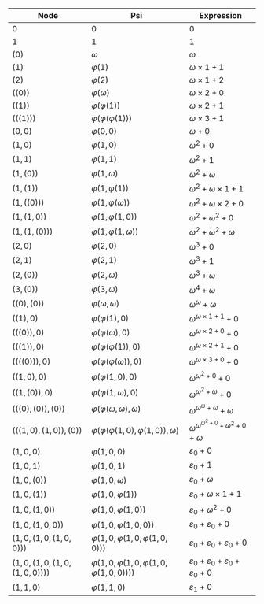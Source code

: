 | Node | Psi | Expression |
| ---- | --- | ---------- |
| $0$ | $0$ | $0$ |
| $1$ | $1$ | $1$ |
| $(0)$ | $ω$ | $ω$ |
| $(1)$ | $φ(1)$ | $ω × 1 + 1$ |
| $(2)$ | $φ(2)$ | $ω × 1 + 2$ |
| $((0))$ | $φ(ω)$ | $ω × 2 + 0$ |
| $((1))$ | $φ(φ(1))$ | $ω × 2 + 1$ |
| $(((1)))$ | $φ(φ(φ(1)))$ | $ω × 3 + 1$ |
| $(0, 0)$ | $φ(0, 0)$ | $ω + 0$ |
| $(1, 0)$ | $φ(1, 0)$ | $ω^2 + 0$ |
| $(1, 1)$ | $φ(1, 1)$ | $ω^2 + 1$ |
| $(1, (0))$ | $φ(1, ω)$ | $ω^2 + ω$ |
| $(1, (1))$ | $φ(1, φ(1))$ | $ω^2 + ω × 1 + 1$ |
| $(1, ((0)))$ | $φ(1, φ(ω))$ | $ω^2 + ω × 2 + 0$ |
| $(1, (1, 0))$ | $φ(1, φ(1, 0))$ | $ω^2 + ω^2 + 0$ |
| $(1, (1, (0)))$ | $φ(1, φ(1, ω))$ | $ω^2 + ω^2 + ω$ |
| $(2, 0)$ | $φ(2, 0)$ | $ω^3 + 0$ |
| $(2, 1)$ | $φ(2, 1)$ | $ω^3 + 1$ |
| $(2, (0))$ | $φ(2, ω)$ | $ω^3 + ω$ |
| $(3, (0))$ | $φ(3, ω)$ | $ω^4 + ω$ |
| $((0), (0))$ | $φ(ω, ω)$ | $ω^ω + ω$ |
| $((1), 0)$ | $φ(φ(1), 0)$ | $ω^{ω × 1 + 1} + 0$ |
| $(((0)), 0)$ | $φ(φ(ω), 0)$ | $ω^{ω × 2 + 0} + 0$ |
| $(((1)), 0)$ | $φ(φ(φ(1)), 0)$ | $ω^{ω × 2 + 1} + 0$ |
| $((((0))), 0)$ | $φ(φ(φ(ω)), 0)$ | $ω^{ω × 3 + 0} + 0$ |
| $((1, 0), 0)$ | $φ(φ(1, 0), 0)$ | $ω^{ω^2 + 0} + 0$ |
| $((1, (0)), 0)$ | $φ(φ(1, ω), 0)$ | $ω^{ω^2 + ω} + 0$ |
| $(((0), (0)), (0))$ | $φ(φ(ω, ω), ω)$ | $ω^{ω^ω + ω} + ω$ |
| $(((1, 0), (1, 0)), (0))$ | $φ(φ(φ(1, 0), φ(1, 0)), ω)$ | $ω^{ω^{ω^2 + 0} + ω^2 + 0} + ω$ |
| $(1, 0, 0)$ | $φ(1, 0, 0)$ | $ε_0 + 0$ |
| $(1, 0, 1)$ | $φ(1, 0, 1)$ | $ε_0 + 1$ |
| $(1, 0, (0))$ | $φ(1, 0, ω)$ | $ε_0 + ω$ |
| $(1, 0, (1))$ | $φ(1, 0, φ(1))$ | $ε_0 + ω × 1 + 1$ |
| $(1, 0, (1, 0))$ | $φ(1, 0, φ(1, 0))$ | $ε_0 + ω^2 + 0$ |
| $(1, 0, (1, 0, 0))$ | $φ(1, 0, φ(1, 0, 0))$ | $ε_0 + ε_0 + 0$ |
| $(1, 0, (1, 0, (1, 0, 0)))$ | $φ(1, 0, φ(1, 0, φ(1, 0, 0)))$ | $ε_0 + ε_0 + ε_0 + 0$ |
| $(1, 0, (1, 0, (1, 0, (1, 0, 0))))$ | $φ(1, 0, φ(1, 0, φ(1, 0, φ(1, 0, 0))))$ | $ε_0 + ε_0 + ε_0 + ε_0 + 0$ |
| $(1, 1, 0)$ | $φ(1, 1, 0)$ | $ε_1 + 0$ |
